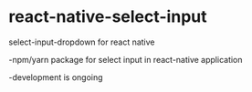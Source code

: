 # react-native-select-input

select-input-dropdown for react native

-npm/yarn package for select input in react-native application

-development is ongoing
